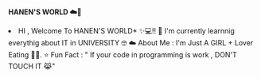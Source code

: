 **HANEN'S WORLD ☁️🦩**
<li>
<ld>
HI , Welcome To HANEN'S WORLD* ✨💻!!
</ld>

<ld>
🌱 I'm currently learnnig everythig about IT in UNIVERSITY 🤓
</ld>

<ld>
☁️ About Me : I'm Just A GIRL + Lover Eating 🎀🧁.
</ld>

<ld>
⭐ Fun Fact : " If your code in programming is work , DON'T TOUCH IT 😹"
</ld>



</li>

